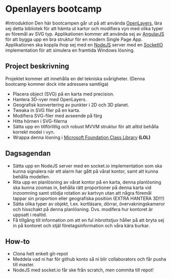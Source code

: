 Openlayers bootcamp
===================

#Introduktion
Den här bootcampen går ut på att använda [OpenLayers](http://openlayers.org/), lära sej detta bibliotek för att hämta ut kartor och modifiera vyn med olika typer av föremål av SVG typ. Applikationen kommer att använda sej av [AngularJS](http://www.angularjs.org) för att bygga upp en bra struktur för en modern Single Page App. Applikationen ska koppla ihop sej med en [NodeJS](http://nodejs.org) server med en [SocketIO](http://socket.io/) implementation för att simulera en framtida Windows lösning. 


Project beskrivning
--------------------
Projektet kommer att innehålla en del tekniska svårigheter. (Denna bootcamp kommer dock inte adressera samtliga)
* Placera object (SVG) på en karta med precision.
* Hantera 3D-vyer med OpenLayers.
* Geografisk konvertering av punkter i 2D och 3D planet.
* Tweaka in SVG filer på en karta. 
* Modifiera SVG-filer med avseende på färg 
* Hitta hörnen i SVG-filerna
* Sätta upp en tillförlitlig och robust MVVM struktur för att alltid behålla korrekt model i vyn.
* Wrappa denna lösning i [Microsoft Foundation Class Library](http://en.wikipedia.org/wiki/Microsoft_Foundation_Class_Library) **(LOL)**


Dagsagendan
--------------------

* Sätta upp en NodeJS server med en socket.io implementation som ska kunna signalera när ett alarm har gått på vårat kontor, samt att kunna behålla modellen. 
* Rita upp en planlösning av vårat kontor på en karta, denna planlösning ska kunna zoomas in, behålla rätt proportioner på denna karta vid inzoomning samt stödja rotation av kartvyn utan att några föremål tappar sin proportion eller geografiska position (EXTRA HANTERA 3D!!!)
* Sätta olika typer av objekt, t.ex. kortläsare, dörrar, övervakningskameror och hisschakt på denna planlösning. Dvs. modifera hur kontoret är uppsatt i realtid.
* Få tillgång till information om att en ful inbrottstjuv håller på att bryta sej in på kontoret och stjäl företagsinformation och våra kära burkar.

How-to
-----------------------
* Clona helt enkelt git-repot
* Meddela vad ni har för github konto så ni blir collaborators och får pusha till master.
* NodeJS med socket.io får ske från scratch, men commita till repot!


